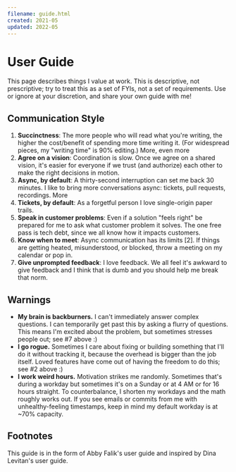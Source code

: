 ```yaml
---
filename: guide.html
created: 2021-05
updated: 2022-05
---
```


# User Guide

This page describes things I value at work. This is descriptive, not prescriptive; try to treat this as a set of FYIs, not a set of requirements. Use or ignore at your discretion, and share your own guide with me!

## Communication Style

1. **Succinctness**: The more people who will read what you're writing, the higher the cost/benefit of spending more time writing it. (For widespread pieces, my "writing time" is 90% editing.) More, even more
2. **Agree on a vision**: Coordination is slow. Once we agree on a shared vision, it's easier for everyone if we trust (and authorize) each other to make the right decisions in motion.
3. **Async, by default**: A thirty-second interruption can set me back 30 minutes. I like to bring more conversations async: tickets, pull requests, recordings. More
4. **Tickets, by default**: As a forgetful person I love single-origin paper trails.
5. **Speak in customer problems**: Even if a solution "feels right" be prepared for me to ask what customer problem it solves. The one free pass is tech debt, since we all know how it impacts customers.
6. **Know when to meet**: Async communication has its limits [2]. If things are getting heated, misunderstood, or blocked, throw a meeting on my calendar or pop in.
7. **Give unprompted feedback**: I love feedback. We all feel it's awkward to give feedback and I think that is dumb and you should help me break that norm.

## Warnings

- **My brain is backburners.** I can't immediately answer complex questions. I can temporarily get past this by asking a flurry of questions. This means I'm excited about the problem, but sometimes stresses people out; see #7 above :)
- **I go rogue.** Sometimes I care about fixing or building something that I'll do it without tracking it, because the overhead is bigger than the job itself. Loved features have come out of having the freedom to do this; see #2 above :)
- **I work weird hours.** Motivation strikes me randomly. Sometimes that's during a workday but sometimes it's on a Sunday or at 4 AM or for 16 hours straight. To counterbalance, I shorten my workdays and the math roughly works out. If you see emails or commits from me with unhealthy-feeling timestamps, keep in mind my default workday is at ~70% capacity.

## Footnotes

This guide is in the form of Abby Falik's user guide and inspired by Dina Levitan's user guide.

